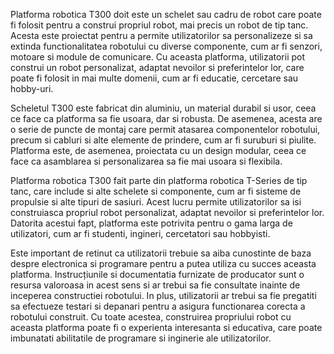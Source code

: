 Platforma robotica T300 doit este un schelet sau cadru de robot care poate fi folosit pentru a construi propriul robot, mai precis un robot de tip tanc. Acesta este proiectat pentru a permite utilizatorilor sa personalizeze si sa extinda functionalitatea robotului cu diverse componente, cum ar fi senzori, motoare si module de comunicare. Cu aceasta platforma, utilizatorii pot construi un robot personalizat, adaptat nevoilor si preferintelor lor, care poate fi folosit in mai multe domenii, cum ar fi educatie, cercetare sau hobby-uri.

Scheletul T300 este fabricat din aluminiu, un material durabil si usor, ceea ce face ca platforma sa fie usoara, dar si robusta. De asemenea, acesta are o serie de puncte de montaj care permit atasarea componentelor robotului, precum si cabluri si alte elemente de prindere, cum ar fi suruburi si piulite. Platforma este, de asemenea, proiectata cu un design modular, ceea ce face ca asamblarea si personalizarea sa fie mai usoara si flexibila.

Platforma robotica T300 fait parte din platforma robotica T-Series de tip tanc, care include si alte schelete si componente, cum ar fi sisteme de propulsie si alte tipuri de sasiuri. Acest lucru permite utilizatorilor sa isi construiasca propriul robot personalizat, adaptat nevoilor si preferintelor lor. Datorita acestui fapt, platforma este potrivita pentru o gama larga de utilizatori, cum ar fi studenti, ingineri, cercetatori sau hobbyisti.

Este important de retinut ca utilizatorii trebuie sa aiba cunostinte de baza despre electronica si programare pentru a putea utiliza cu succes aceasta platforma. Instrucțiunile si documentatia furnizate de producator sunt o resursa valoroasa in acest sens si ar trebui sa fie consultate inainte de inceperea constructiei robotului. In plus, utilizatorii ar trebui sa fie pregatiti sa efectueze testari si depanari pentru a asigura functionarea corecta a robotului construit. Cu toate acestea, construirea propriului robot cu aceasta platforma poate fi o experienta interesanta si educativa, care poate imbunatati abilitatile de programare si inginerie ale utilizatorilor.
